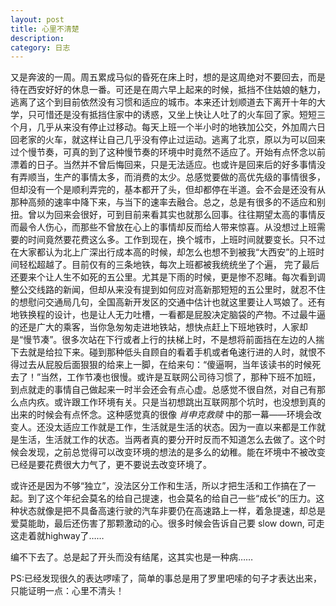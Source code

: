```yaml
---
layout: post
title: 心里不清楚
description:  
category: 日志
---
```


又是奔波的一周。周五累成马似的昏死在床上时，想的是这周绝对不要回去，而是待在西安好好的休息一番。可还是在周六早上起来的时候，抵挡不住姑娘的魅力，逃离了这个到目前依然没有习惯和适应的城市。本来还计划顺道去下离开十年的大学，只可惜还是没有抵挡住家中的诱惑，又坐上快让人吐了的火车回了家。短短三个月，几乎从来没有停止过移动。每天上班一个半小时的地铁加公交，外加周六日回老家的火车，就这样让自己几乎没有停止过运动。逃离了北京，原以为可以回来过个慢节奏，可真的到了这种慢节奏的环境中时竟然不适应了。开始有点怀念以前漂着的日子。当然并不曾后悔回来，只是无法适应。也或许是回来后的好多事情没有弄顺当，生产的事情太多，而消费的太少。总感觉要做的高优先级的事情很多，但却没有一个是顺利弄完的，基本都开了头，但却都停在半道。会不会是还没有从那种高频的速率中降下来，与当下的速率去融合。总之，总是有很多的不适应和别扭。曾以为回来会很好，可到目前来看其实也就那么回事。往往期望太高的事情反而最令人伤心，而那些不曾放在心上的事情却反而给人带来惊喜。从没想过上班需要的时间竟然要花费这么多。工作到现在，换个城市，上班时间就要变长。只不过在大家都认为北上广深出行成本高的时候，却怎么也想不到被我“大西安”的上班时间轻松超越了。目前仅有的三条地铁，每次上班都被我统统坐了个遍， 完了最后还要来个让人生不如死的五公里。尤其是下雨的时候，更是惨不忍睹。每次看到调整公交线路的新闻，但却从来没有提到如何应对高新那短短的五公里时，就忍不住的想慰问交通局几句，全国高新开发区的交通中估计也就这里要让人骂娘了。还有地铁换程的设计，也是让人无力吐槽，一看都是屁股决定脑袋的产物。不过最牛逼的还是广大的乘客，当你急匆匆走进地铁站，想快点赶上下班地铁时，人家却是“慢节凑”。很多次站在下行或者上行的扶梯上时，不是想将前面挡在左边的人揣下去就是给拉下来。碰到那种低头自顾自的看着手机或者龟速行进的人时，就恨不得过去从屁股后面狠狠的给来上一脚，在给来句：“傻逼啊，当年该读书的时候死去了！”当然，工作节凑也很慢。或许是互联网公司待习惯了，那种下班不加班，到点就走的事情自己做起来一时半会还会有点心虚。总感觉不很自然，对自己有那么点内疚。或许跟工作环境有关。只是当初想跳出互联网那个坑时，也没想到真的出来的时候会有点怀念。这种感觉真的很像 _肖申克救赎_ 中的那一幕——环境会改变人。还没太适应工作就是工作，生活就是生活的状态。因为一直以来都是工作就是生活，生活就工作的状态。当两者真的要分开时反而不知道怎么去做了。这个时候会发现，之前总觉得可以改变环境的想法的是多么的幼稚。能在坏境中不被改变已经是要花费很大力气了，更不要说去改变环境了。

或许还是因为不够“独立”，没法区分工作和生活，所以才把生活和工作搞在了一起。到了这个年纪会莫名的给自己提速，也会莫名的给自己一些“成长”的压力。这种状态就像是把不具备高速行驶的汽车非要仍在高速路上一样，着急提速，却总是爱莫能助，最后还伤害了那颗激动的心。很多时候会告诉自己要 slow down, 可走这走着就highway了……

编不下去了。总是起了开头而没有结尾，这其实也是一种病……

PS:已经发现很久的表达啰嗦了，简单的事总是用了罗里吧嗦的句子才表达出来，只能证明一点：心里不清头！
